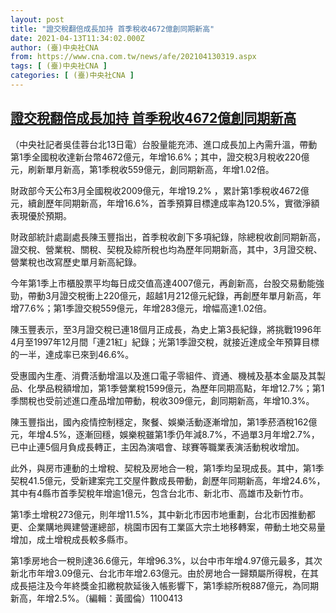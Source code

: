 ```yaml
---
layout: post
title: "證交稅翻倍成長加持 首季稅收4672億創同期新高"
date: 2021-04-13T11:34:02.000Z
author: (臺)中央社CNA
from: https://www.cna.com.tw/news/afe/202104130319.aspx
tags: [ (臺)中央社CNA ]
categories: [ (臺)中央社CNA ]
---
```

<!--1618313642000-->
[證交稅翻倍成長加持 首季稅收4672億創同期新高](https://www.cna.com.tw/news/afe/202104130319.aspx)
------

<div>
<div></div><div class="paragraph"><p>（中央社記者吳佳蓉台北13日電）台股量能充沛、進口成長加上內需升溫，帶動第1季全國稅收達新台幣4672億元，年增16.6%；其中，證交稅3月稅收220億元，刷新單月新高，第1季稅收559億元，創同期新高，年增1.02倍。</p><p>財政部今天公布3月全國稅收2009億元，年增19.2% ，累計第1季稅收4672億元，續創歷年同期新高，年增16.6%，首季預算目標達成率為120.5%，實徵淨額表現優於預期。</p><p>財政部統計處副處長陳玉豐指出，首季稅收創下多項紀錄，除總稅收創同期新高，證交稅、營業稅、關稅、契稅及綜所稅也均為歷年同期新高，其中，3月證交稅、營業稅也改寫歷史單月新高紀錄。</p><p>今年第1季上市櫃股票平均每日成交值高達4007億元，再創新高，台股交易動能強勁，帶動3月證交稅衝上220億元，超越1月212億元紀錄，再創歷年單月新高，年增77.6%；第1季證交稅559億元，年增283億元，增幅高達1.02倍。</p><p>陳玉豐表示，至3月證交稅已連18個月正成長，為史上第3長紀錄，將挑戰1996年4月至1997年12月間「連21紅」紀錄；光第1季證交稅，就接近達成全年預算目標的一半，達成率已來到46.6%。</p><p>受惠國內生產、消費活動增溫以及進口電子零組件、資通、機械及基本金屬及其製品、化學品稅額增加，第1季營業稅1599億元，為歷年同期高點，年增12.7%；第1季關稅也受前述進口產品增加帶動，稅收309億元，創同期新高，年增10.3%。</p><p>陳玉豐指出，國內疫情控制穩定，聚餐、娛樂活動逐漸增加，第1季菸酒稅162億元，年增4.5%，逐漸回穩，娛樂稅雖第1季仍年減8.7%，不過單3月年增2.7%，已中止連5個月負成長轉正，主因為演唱會、球賽等職業表演活動稅收增加。</p><p>此外，與房市連動的土增稅、契稅及房地合一稅，第1季均呈現成長。其中，第1季契稅41.5億元，受新建案完工交屋件數成長帶動，創歷年同期新高，年增24.6%，其中有4縣市首季契稅年增逾1億元，包含台北市、新北市、高雄市及新竹市。</p><p>第1季土增稅273億元，則年增11.5%，其中新北市因市地重劃，台北市因推動都更、企業購地興建營運總部，桃園市因有工業區大宗土地移轉案，帶動土地交易量增加，成土增稅成長較多縣市。</p><p>第1季房地合一稅則達36.6億元，年增96.3%，以台中市年增4.97億元最多，其次新北市年增3.09億元、台北市年增2.63億元。由於房地合一歸類屬所得稅，在其成長挹注及今年終獎金扣繳稅款延後入帳影響下，第1季綜所稅887億元，為同期新高，年增2.5%。（編輯：黃國倫）1100413</p></div>
</div>

